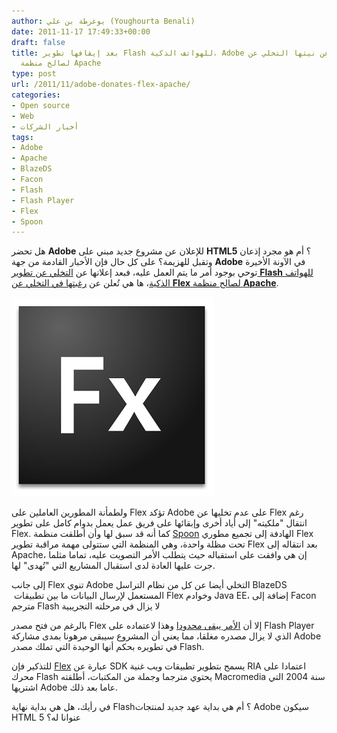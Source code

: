 ```yaml
---
author: يوغرطة بن علي (Youghourta Benali)
date: 2011-11-17 17:49:33+00:00
draft: false
title: بعد إيقافها تطوير Flash للهواتف الذكية، Adobe تُعلن عن نيتها التخلي عن Flex
  لصالح منظمة Apache
type: post
url: /2011/11/adobe-donates-flex-apache/
categories:
- Open source
- Web
- أخبار الشركات
tags:
- Adobe
- Apache
- BlazeDS
- Facon
- Flash
- Flash Player
- Flex
- Spoon
---
```


هل تحضر **Adobe** للإعلان عن مشروع جديد مبني على **HTML5** ؟ أم هو مجرد إذعان وتقبل للهزيمة؟ على كل حال فإن الأخبار القادمة من جهة **Adobe** في الآونة الأخيرة توحي بوجود أمر ما يتم العمل عليه، فبعد إعلانها عن [التخلي عن تطوير **Flash** للهواتف الذكية](http://www.theregister.co.uk/2011/11/11/adobe_flash_analysis/)، ها هي تُعلن عن [رغبتها في التخلي عن **Flex** لصالح منظمة **Apache**](http://blogs.adobe.com/flex/2011/11/your-questions-about-flex.html).




[![adobe flex logo](adobe-flex-logo.png)
](adobe-flex-logo.png)




ولطمأنة المطورين العاملين على Flex تؤكد Adobe على عدم تخليها عن Flex رغم انتقال "ملكيته" إلى أياد أخرى وإبقائها على فريق عمل يعمل بدوام كامل على تطوير Flex. كما أنه قد سبق لها وأن أطلقت منظمة [Spoon](http://www.spoon.as/) الهادفة إلى تجميع مطوري Flex تحت مظلة واحدة، وهي المنظمة التي ستتولى مهمة مراقبة تطوير Flex بعد انتقاله إلى Apache، إن هي وافقت على استقباله حيث يتطلب الأمر التصويت عليه، تماما مثلما جرت عليها العادة لدى استقبال المشاريع التي "تُهدى" لها.




إلى جانب Flex تنوي Adobe التخلي أيضا عن كل من نظام التراسل BlazeDS  المستعمل لإرسال البيانات ما بين تطبيقات Flex وخوادم Java EE، إضافة إلى Facon مترجم Flash لا يزال في مرحلته التجريبية




بالرغم من فتح مصدر Flex إلا أن [الأمر يبقى محدودا](http://www.theregister.co.uk/2011/11/15/adobe_donates_flex_sdk_to_open_source/) وهذا لاعتماده على Flash Player الذي لا يزال مصدره مغلقا، مما يعني أن المشروع سيبقى مرهونا بمدى مشاركة Adobe في تطويره بحكم أنها الوحيدة التي تملك مصدر Flash.




للتذكير فإن [Flex](http://en.wikipedia.org/wiki/Adobe_Flex) عبارة عن SDK يسمح بتطوير تطبيقات ويب غنية RIA اعتمادا على محرك Flash يحتوي مترجما وجملة من المكتبات، أطلقته Macromedia سنة 2004 التي اشتريها Adobe عاما بعد ذلك.




في رأيك، هل هي بداية نهاية Flash؟ أم هي بداية عهد جديد لمنتجات Adobe سيكون HTML 5 عنوانا له؟
